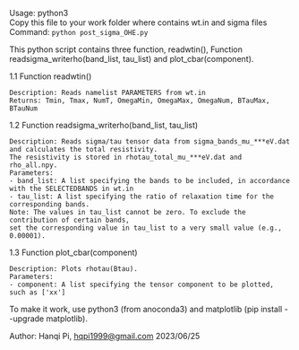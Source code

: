 Usage: python3   
Copy this file to your work folder where contains wt.in and sigma files
Command: `python post_sigma_OHE.py`  

This python script contains three function, readwtin(), Function readsigma_writerho(band_list, tau_list) and plot_cbar(component). 

1.1 Function readwtin()

    Description: Reads namelist PARAMETERS from wt.in
    Returns: Tmin, Tmax, NumT, OmegaMin, OmegaMax, OmegaNum, BTauMax, BTauNum

1.2 Function readsigma_writerho(band_list, tau_list)

    Description: Reads sigma/tau tensor data from sigma_bands_mu_***eV.dat and calculates the total resistivity.
    The resistivity is stored in rhotau_total_mu_***eV.dat and rho_all.npy.
    Parameters:
    - band_list: A list specifying the bands to be included, in accordance with the SELECTEDBANDS in wt.in
    - tau_list: A list specifying the ratio of relaxation time for the corresponding bands.
    Note: The values in tau_list cannot be zero. To exclude the contribution of certain bands,
    set the corresponding value in tau_list to a very small value (e.g., 0.00001).

1.3 Function plot_cbar(component)

    Description: Plots rhotau(Btau).
    Parameters:
    - component: A list specifying the tensor component to be plotted, such as ['xx']


To make it work, use python3 (from anoconda3) and matplotlib (pip install --upgrade matplotlib).


Author: Hanqi Pi, hqpi1999@gmail.com
2023/06/25


